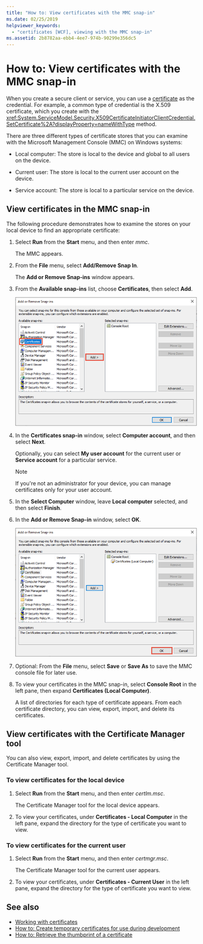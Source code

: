 ```yaml
---
title: "How to: View certificates with the MMC snap-in"
ms.date: 02/25/2019
helpviewer_keywords: 
  - "certificates [WCF], viewing with the MMC snap-in"
ms.assetid: 2b8782aa-ebb4-4ee7-974b-90299e356dc5
---
```

# How to: View certificates with the MMC snap-in
When you create a secure client or service, you can use a [certificate](working-with-certificates.md) as the credential. For example, a common type of credential is the X.509 certificate, which you create with the <xref:System.ServiceModel.Security.X509CertificateInitiatorClientCredential.SetCertificate%2A?displayProperty=nameWithType> method. 

There are three different types of certificate stores that you can examine with the Microsoft Management Console (MMC) on Windows systems:

- Local computer: The store is local to the device and global to all users on the device.

- Current user: The store is local to the current user account on the device.

- Service account: The store is local to a particular service on the device.

## View certificates in the MMC snap-in 

The following procedure demonstrates how to examine the stores on your local device to find an appropriate certificate: 
  
1. Select **Run** from the **Start** menu, and then enter *mmc*. 

    The MMC appears. 
  
2. From the **File** menu, select **Add/Remove Snap In**. 
    
    The **Add or Remove Snap-ins** window appears.
  
3. From the **Available snap-ins** list, choose **Certificates**, then select **Add**.  

    ![Add certificate snap-in](./media/mmc-add-certificate-snap-in.png)
  
4. In the **Certificates snap-in** window, select **Computer account**, and then select **Next**. 
  
    Optionally, you can select **My user account** for the current user or **Service account** for a particular service. 

    > [!NOTE]
    > If you're not an administrator for your device, you can manage certificates only for your user account.
  
5. In the **Select Computer** window, leave **Local computer** selected, and then select **Finish**.  
  
6. In the **Add or Remove Snap-in** window, select **OK**.  
  
    ![Add certificate snap-in](./media/mmc-certificate-snap-in-selected.png)

7. Optional: From the **File** menu, select **Save** or **Save As** to save the MMC console file for later use.  

8. To view your certificates in the MMC snap-in, select **Console Root** in the left pane, then expand **Certificates (Local Computer)**.

    A list of directories for each type of certificate appears. From each certificate directory, you can view, export, import, and delete its certificates.

## View certificates with the Certificate Manager tool

You can also view, export, import, and delete certificates by using the Certificate Manager tool.

### To view certificates for the local device

1. Select **Run** from the **Start** menu, and then enter *certlm.msc*. 

    The Certificate Manager tool for the local device appears. 
  
2. To view your certificates, under **Certificates - Local Computer** in the left pane, expand the directory for the type of certificate you want to view.

### To view certificates for the current user

1. Select **Run** from the **Start** menu, and then enter *certmgr.msc*. 

    The Certificate Manager tool for the current user appears. 
  
2. To view your certificates, under **Certificates - Current User** in the left pane, expand the directory for the type of certificate you want to view.

## See also
- [Working with certificates](working-with-certificates.md)
- [How to: Create temporary certificates for use during development](how-to-create-temporary-certificates-for-use-during-development.md)
- [How to: Retrieve the thumbprint of a certificate](how-to-retrieve-the-thumbprint-of-a-certificate.md)
